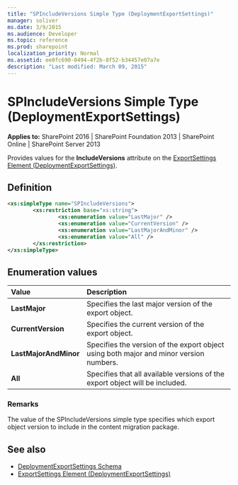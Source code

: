 ```yaml
---
title: "SPIncludeVersions Simple Type (DeploymentExportSettings)"
manager: soliver
ms.date: 3/9/2015
ms.audience: Developer
ms.topic: reference
ms.prod: sharepoint
localization_priority: Normal
ms.assetid: ee0fc690-0494-4f2b-8f52-b34457e07a7e
description: "Last modified: March 09, 2015"
---
```


# SPIncludeVersions Simple Type (DeploymentExportSettings)

**Applies to:** SharePoint 2016 | SharePoint Foundation 2013 | SharePoint Online | SharePoint Server 2013
  
Provides values for the **IncludeVersions** attribute on the [ExportSettings Element (DeploymentExportSettings)](exportsettings-element-deploymentexportsettings.md). 

## Definition

```XML
<xs:simpleType name="SPIncludeVersions">
        <xs:restriction base="xs:string">
                <xs:enumeration value="LastMajor" />
                <xs:enumeration value="CurrentVersion" />
                <xs:enumeration value="LastMajorAndMinor" />
                <xs:enumeration value="All" />
        </xs:restriction>
</xs:simpleType>

```

## Enumeration values

|**Value**|**Description**|
|:-----|:-----|
|**LastMajor** <br/> |Specifies the last major version of the export object.  <br/> |
|**CurrentVersion** <br/> |Specifies the current version of the export object.  <br/> |
|**LastMajorAndMinor** <br/> |Specifies the version of the export object using both major and minor version numbers.  <br/> |
|**All** <br/> |Specifies that all available versions of the export object will be included.  <br/> |
   
### Remarks

The value of the SPIncludeVersions simple type specifies which export object version to include in the content migration package.
  
## See also

- [DeploymentExportSettings Schema](deploymentexportsettings-schema.md)
- [ExportSettings Element (DeploymentExportSettings)](exportsettings-element-deploymentexportsettings.md)

